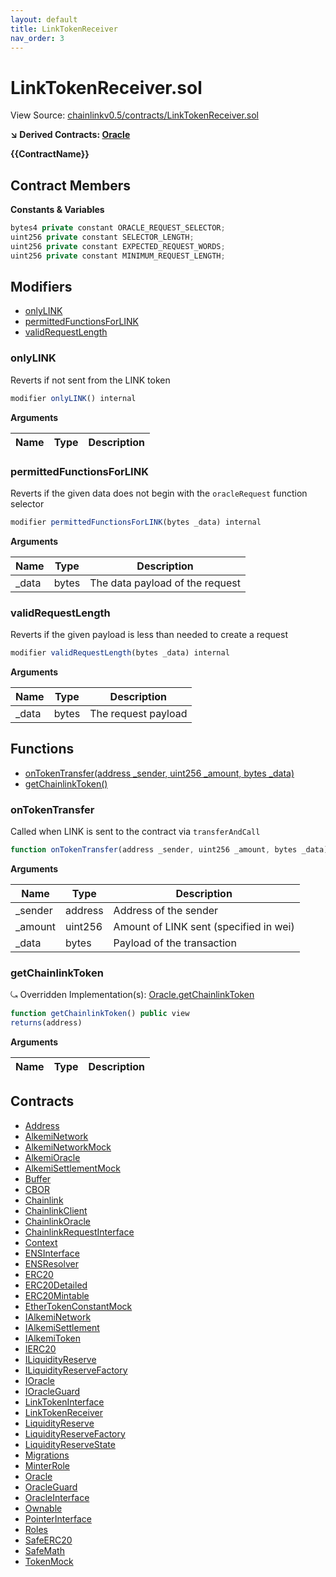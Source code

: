 ```yaml
---
layout: default
title: LinkTokenReceiver
nav_order: 3
---
```


# LinkTokenReceiver.sol

View Source: [chainlinkv0.5/contracts/LinkTokenReceiver.sol](../chainlinkv0.5/contracts/LinkTokenReceiver.sol)

**↘ Derived Contracts: [Oracle](Oracle.md)**

**{{ContractName}}**

## Contract Members
**Constants & Variables**

```js
bytes4 private constant ORACLE_REQUEST_SELECTOR;
uint256 private constant SELECTOR_LENGTH;
uint256 private constant EXPECTED_REQUEST_WORDS;
uint256 private constant MINIMUM_REQUEST_LENGTH;

```

## Modifiers

- [onlyLINK](#onlylink)
- [permittedFunctionsForLINK](#permittedfunctionsforlink)
- [validRequestLength](#validrequestlength)

### onlyLINK

Reverts if not sent from the LINK token

```js
modifier onlyLINK() internal
```

**Arguments**

| Name        | Type           | Description  |
| ------------- |------------- | -----|

### permittedFunctionsForLINK

Reverts if the given data does not begin with the `oracleRequest` function selector

```js
modifier permittedFunctionsForLINK(bytes _data) internal
```

**Arguments**

| Name        | Type           | Description  |
| ------------- |------------- | -----|
| _data | bytes | The data payload of the request | 

### validRequestLength

Reverts if the given payload is less than needed to create a request

```js
modifier validRequestLength(bytes _data) internal
```

**Arguments**

| Name        | Type           | Description  |
| ------------- |------------- | -----|
| _data | bytes | The request payload | 

## Functions

- [onTokenTransfer(address _sender, uint256 _amount, bytes _data)](#ontokentransfer)
- [getChainlinkToken()](#getchainlinktoken)

### onTokenTransfer

Called when LINK is sent to the contract via `transferAndCall`

```js
function onTokenTransfer(address _sender, uint256 _amount, bytes _data) public nonpayable onlyLINK validRequestLength permittedFunctionsForLINK 
```

**Arguments**

| Name        | Type           | Description  |
| ------------- |------------- | -----|
| _sender | address | Address of the sender | 
| _amount | uint256 | Amount of LINK sent (specified in wei) | 
| _data | bytes | Payload of the transaction | 

### getChainlinkToken

⤿ Overridden Implementation(s): [Oracle.getChainlinkToken](Oracle.md#getchainlinktoken)

```js
function getChainlinkToken() public view
returns(address)
```

**Arguments**

| Name        | Type           | Description  |
| ------------- |------------- | -----|

## Contracts

* [Address](Address.md)
* [AlkemiNetwork](AlkemiNetwork.md)
* [AlkemiNetworkMock](AlkemiNetworkMock.md)
* [AlkemiOracle](AlkemiOracle.md)
* [AlkemiSettlementMock](AlkemiSettlementMock.md)
* [Buffer](Buffer.md)
* [CBOR](CBOR.md)
* [Chainlink](Chainlink.md)
* [ChainlinkClient](ChainlinkClient.md)
* [ChainlinkOracle](ChainlinkOracle.md)
* [ChainlinkRequestInterface](ChainlinkRequestInterface.md)
* [Context](Context.md)
* [ENSInterface](ENSInterface.md)
* [ENSResolver](ENSResolver.md)
* [ERC20](ERC20.md)
* [ERC20Detailed](ERC20Detailed.md)
* [ERC20Mintable](ERC20Mintable.md)
* [EtherTokenConstantMock](EtherTokenConstantMock.md)
* [IAlkemiNetwork](IAlkemiNetwork.md)
* [IAlkemiSettlement](IAlkemiSettlement.md)
* [IAlkemiToken](IAlkemiToken.md)
* [IERC20](IERC20.md)
* [ILiquidityReserve](ILiquidityReserve.md)
* [ILiquidityReserveFactory](ILiquidityReserveFactory.md)
* [IOracle](IOracle.md)
* [IOracleGuard](IOracleGuard.md)
* [LinkTokenInterface](LinkTokenInterface.md)
* [LinkTokenReceiver](LinkTokenReceiver.md)
* [LiquidityReserve](LiquidityReserve.md)
* [LiquidityReserveFactory](LiquidityReserveFactory.md)
* [LiquidityReserveState](LiquidityReserveState.md)
* [Migrations](Migrations.md)
* [MinterRole](MinterRole.md)
* [Oracle](Oracle.md)
* [OracleGuard](OracleGuard.md)
* [OracleInterface](OracleInterface.md)
* [Ownable](Ownable.md)
* [PointerInterface](PointerInterface.md)
* [Roles](Roles.md)
* [SafeERC20](SafeERC20.md)
* [SafeMath](SafeMath.md)
* [TokenMock](TokenMock.md)
